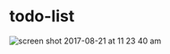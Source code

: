 # todo-list

![screen shot 2017-08-21 at 11 23 40 am](https://user-images.githubusercontent.com/2171537/29532833-f215098a-8663-11e7-8e96-510665dd50b9.png)
